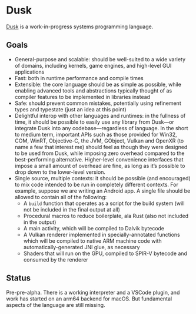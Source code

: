 # Dusk
[Dusk](https://dusklang.org/) is a work-in-progress systems programming language.

## Goals
- General-purpose and scalable: should be well-suited to a wide variety of domains, including kernels, game engines, and high-level GUI applications
- Fast: both in runtime performance and compile times
- Extensible: the core language should be as simple as possible, while enabling advanced tools and abstractions typically thought of as compiler features to be implemented in libraries instead
- Safe: should prevent common mistakes, potentially using refinement types and typestate (just an idea at this point)
- Delightful interop with other languages and runtimes: in the fullness of time, it should be possible to easily use any library from Dusk—or integrate Dusk into any codebase—regardless of language. In the short to medium term, important APIs such as those provided for Win32, COM, WinRT, Objective-C, the JVM, GObject, Vulkan and OpenXR (to name a few that interest me) should feel as though they were designed to be used from Dusk, while imposing zero overhead compared to the best-performing alternative. Higher-level convenience interfaces that impose a small amount of overhead are fine, as long as it’s possible to drop down to the lower-level version.
- Single source, multiple contexts: it should be possible (and encouraged) to mix code intended to be run in completely different contexts. For example, suppose we are writing an Android app. A single file should be allowed to contain all of the following:
  - A `build` function that operates as a script for the build system (will not be included in the final output at all)
  - Procedural macros to reduce boilerplate, ala Rust (also not included in the output)
  - A main activity, which will be compiled to Dalvik bytecode
  - A Vulkan renderer implemented in specially-annotated functions which will be compiled to native ARM machine code with automatically-generated JNI glue, as necessary
  - Shaders that will run on the GPU, compiled to SPIR-V bytecode and consumed by the renderer

## Status
Pre-pre-alpha. There is a working interpreter and a VSCode plugin, and work has started on an arm64 backend for macOS. But fundamental aspects of the language are still missing.
